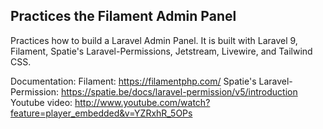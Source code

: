 ## Practices the Filament Admin Panel

Practices how to build a Laravel Admin Panel. It is built with Laravel 9, Filament, Spatie's Laravel-Permissions, Jetstream, Livewire, and Tailwind CSS.

Documentation:
Filament: https://filamentphp.com/
Spatie's Laravel-Permission: https://spatie.be/docs/laravel-permission/v5/introduction
Youtube video: http://www.youtube.com/watch?feature=player_embedded&v=YZRxhR_5OPs
